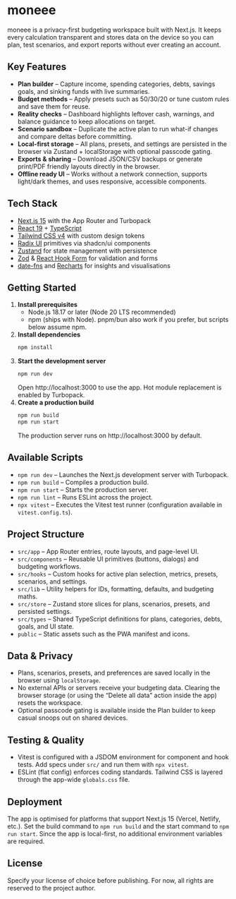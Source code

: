 # moneee

moneee is a privacy-first budgeting workspace built with Next.js. It keeps every calculation transparent and stores data on the device so you can plan, test scenarios, and export reports without ever creating an account.

## Key Features

- **Plan builder** – Capture income, spending categories, debts, savings goals, and sinking funds with live summaries.
- **Budget methods** – Apply presets such as 50/30/20 or tune custom rules and save them for reuse.
- **Reality checks** – Dashboard highlights leftover cash, warnings, and balance guidance to keep allocations on target.
- **Scenario sandbox** – Duplicate the active plan to run what-if changes and compare deltas before committing.
- **Local-first storage** – All plans, presets, and settings are persisted in the browser via Zustand + localStorage with optional passcode gating.
- **Exports & sharing** – Download JSON/CSV backups or generate print/PDF friendly layouts directly in the browser.
- **Offline ready UI** – Works without a network connection, supports light/dark themes, and uses responsive, accessible components.

## Tech Stack

- [Next.js 15](https://nextjs.org/) with the App Router and Turbopack
- [React 19](https://react.dev/) + [TypeScript](https://www.typescriptlang.org/)
- [Tailwind CSS v4](https://tailwindcss.com/) with custom design tokens
- [Radix UI](https://www.radix-ui.com/) primitives via shadcn/ui components
- [Zustand](https://zustand-demo.pmnd.rs/) for state management with persistence
- [Zod](https://zod.dev/) & [React Hook Form](https://react-hook-form.com/) for validation and forms
- [date-fns](https://date-fns.org/) and [Recharts](https://recharts.org/) for insights and visualisations

## Getting Started

1. **Install prerequisites**
   - Node.js 18.17 or later (Node 20 LTS recommended)
   - npm (ships with Node). pnpm/bun also work if you prefer, but scripts below assume npm.
2. **Install dependencies**
   ```bash
   npm install
   ```
3. **Start the development server**
   ```bash
   npm run dev
   ```
   Open http://localhost:3000 to use the app. Hot module replacement is enabled by Turbopack.
4. **Create a production build**
   ```bash
   npm run build
   npm run start
   ```
   The production server runs on http://localhost:3000 by default.

## Available Scripts

- `npm run dev` – Launches the Next.js development server with Turbopack.
- `npm run build` – Compiles a production build.
- `npm run start` – Starts the production server.
- `npm run lint` – Runs ESLint across the project.
- `npx vitest` – Executes the Vitest test runner (configuration available in `vitest.config.ts`).

## Project Structure

- `src/app` – App Router entries, route layouts, and page-level UI.
- `src/components` – Reusable UI primitives (buttons, dialogs) and budgeting workflows.
- `src/hooks` – Custom hooks for active plan selection, metrics, presets, scenarios, and settings.
- `src/lib` – Utility helpers for IDs, formatting, defaults, and budgeting maths.
- `src/store` – Zustand store slices for plans, scenarios, presets, and persisted settings.
- `src/types` – Shared TypeScript definitions for plans, categories, debts, goals, and UI state.
- `public` – Static assets such as the PWA manifest and icons.

## Data & Privacy

- Plans, scenarios, presets, and preferences are saved locally in the browser using `localStorage`.
- No external APIs or servers receive your budgeting data. Clearing the browser storage (or using the “Delete all data” action inside the app) resets the workspace.
- Optional passcode gating is available inside the Plan builder to keep casual snoops out on shared devices.

## Testing & Quality

- Vitest is configured with a JSDOM environment for component and hook tests. Add specs under `src/` and run them with `npx vitest`.
- ESLint (flat config) enforces coding standards. Tailwind CSS is layered through the app-wide `globals.css` file.

## Deployment

The app is optimised for platforms that support Next.js 15 (Vercel, Netlify, etc.). Set the build command to `npm run build` and the start command to `npm run start`. Since the app is local-first, no additional environment variables are required.

## License

Specify your license of choice before publishing. For now, all rights are reserved to the project author.
